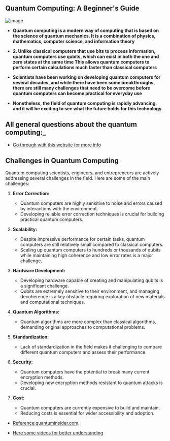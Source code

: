 
 
 ## Quantum Computing: A Beginner's Guide
 [](https://giphy.com/gifs/database-responsive-dgraph-ieRArrt5LlEbBtKUgt)
![image](https://github.com/Rjesh2006/Quantum-Computing-A-Beginner-s-Guide/assets/143868643/04396731-79b8-4167-a0ff-c411ecbf8033)


- **Quantum computing is a modern way of computing that is based on the science of quantum mechanics. It is a combination of physics, mathematics, computer science, and information theory**

- **2. Unlike classical computers that use bits to process information, quantum computers use qubits, which can exist in both the one and zero states at the same time
This allows quantum computers to perform certain calculations much faster than classical computers**

- **Scientists have been working on developing quantum computers for several decades, and while there have been some breakthroughs, there are still many challenges that need to be overcome before quantum computers can become practical for everyday use**

- **Nonetheless, the field of quantum computing is rapidly advancing, and it will be exciting to see what the future holds for this technology.** 
  


## All general questions  about the quantum computing:_
- [Go through wtih this website for more info ](https://www.ibm.com/topics/quantum-computing)


## Challenges in Quantum Computing

Quantum computing scientists, engineers, and entrepreneurs are actively addressing several challenges in the field. Here are some of the main challenges:

1. **Error Correction:**
   - Quantum computers are highly sensitive to noise and errors caused by interactions with the environment.
   - Developing reliable error correction techniques is crucial for building practical quantum computers.

2. **Scalability:**
   - Despite impressive performance for certain tasks, quantum computers are still relatively small compared to classical computers.
   - Scaling up quantum computers to hundreds or thousands of qubits while maintaining high coherence and low error rates is a major challenge.

3. **Hardware Development:**
   - Developing hardware capable of creating and manipulating qubits is a significant challenge.
   - Qubits are extremely sensitive to their environment, and managing decoherence is a key obstacle requiring exploration of new materials and computational techniques.

4. **Quantum Algorithms:**
   - Quantum algorithms are more complex than classical algorithms, demanding original approaches to computational problems.

5. **Standardization:**
   - Lack of standardization in the field makes it challenging to compare different quantum computers and assess their performance.

6. **Security:**
   - Quantum computers have the potential to break many current encryption methods.
   - Developing new encryption methods resistant to quantum attacks is crucial.

7. **Cost:**
   - Quantum computers are currently expensive to build and maintain.
   - Reducing costs is essential for wider accessibility and adoption.

 - [Reference:quantuminsider.com](https://thequantuminsider.com/2023/03/24/quantum-computing-challenges).
   
 - [Here some videos  for better understanding](https://www.youtube.com/watch?v=2SPjEA-4lKk&list=PLuBwWyD3M82x9PfxeF7oxb0E122mQAWh6)
